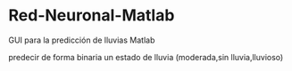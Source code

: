 # Red-Neuronal-Matlab
GUI para la predicción de lluvias Matlab

predecir de forma binaria un estado de lluvia (moderada,sin lluvia,lluvioso)

